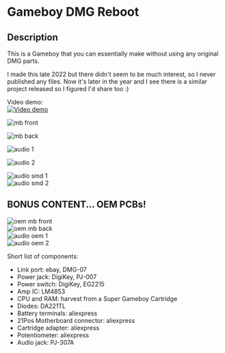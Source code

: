# Gameboy DMG Reboot

## Description
This is a Gameboy that you can essentially make without using any original DMG parts.

I made this late 2022 but there didn't seem to be much interest, so I never published any files.
Now it's later in the year and I see there is a similar project released so I figured I'd share too :)

Video demo:  
[![Video demo](https://img.youtube.com/vi/d2NDXVqlKTY/0.jpg)](https://youtu.be/d2NDXVqlKTY)

![mb front](./images/mb_front.jpg?raw=true)  

![mb back](./images/mb_back.jpg?raw=true)  

![audio 1](./images/audio1.jpg?raw=true)  

![audio 2](./images/audio2.jpg?raw=true)  

![audio smd 1](./images/audio_smd_1.jpg?raw=true)  
![audio smd 2](./images/audio_smd_2.jpg?raw=true)  

## BONUS CONTENT... OEM PCBs!  
![oem mb front](./images/oem_mb_front.jpg?raw=true)  
![oem mb back](./images/oem_mb_back.jpg?raw=true)  
![audio oem 1](./images/audio_oem_1.jpg?raw=true)  
![audio oem 2](./images/audio_oem_2.jpg?raw=true)  

Short list of components:
- Link port: ebay, DMG-07
- Power jack: DigiKey, PJ-007
- Power switch: DigiKey, EG2215
- Amp IC:  LM4853
- CPU and RAM: harvest from a Super Gameboy Cartridge
- Diodes:  DA221TL
- Battery terminals: aliexpress
- 21Pos Motherboard connector: aliexpress
- Cartridge adapter: aliexpress
- Potentiometer: aliexpress
- Audio jack: PJ-307A

